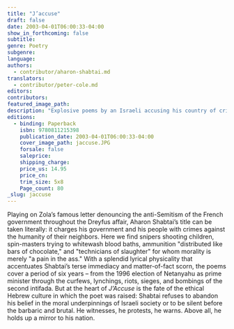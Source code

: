 ```yaml
---
title: "J’accuse"
draft: false
date: 2003-04-01T06:00:33-04:00
show_in_forthcoming: false
subtitle:
genre: Poetry
subgenre:
language:
authors:
  - contributor/aharon-shabtai.md
translators:
  - contributor/peter-cole.md
editors:
contributors:
featured_image_path:
description: "Explosive poems by an Israeli accusing his country of crimes against humanity. "
editions:
  - binding: Paperback
    isbn: 9780811215398
    publication_date: 2003-04-01T06:00:33-04:00
    cover_image_path: jaccuse.JPG
    forsale: false
    saleprice:
    shipping_charge:
    price_us: 14.95
    price_cn:
    trim_size: 5x8
    Page_count: 80
_slug: jaccuse
---
```


Playing on Zola’s famous letter denouncing the anti-Semitism of the French government throughout the Dreyfus affair, Aharon Shabtai’s title can be taken literally: it charges his government and his people with crimes against the humanity of their neighbors. Here we find snipers shooting children, spin-masters trying to whitewash blood baths, ammunition "distributed like bars of chocolate," and "technicians of slaughter" for whom morality is merely "a pain in the ass." With a splendid lyrical physicality that accentuates Shabtai’s terse immediacy and matter-of-fact scorn, the poems cover a period of six years – from the 1996 election of Netanyahu as prime minister through the curfews, lynchings, riots, sieges, and bombings of the second intifada. But at the heart of _J’Accuse_ is the fate of the ethical Hebrew culture in which the poet was raised: Shabtai refuses to abandon his belief in the moral underpinnings of Israeli society or to be silent before the barbaric and brutal. He witnesses, he protests, he warns. Above all, he holds up a mirror to his nation.

